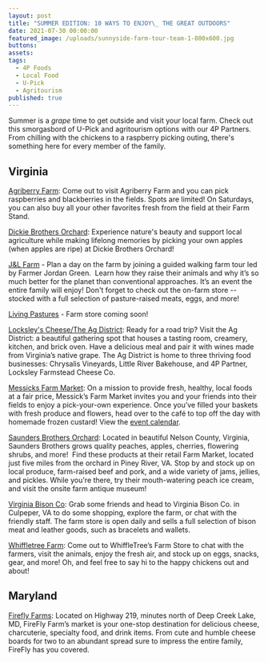 ```yaml
---
layout: post
title: "SUMMER EDITION: 10 WAYS TO ENJOY\_ THE GREAT OUTDOORS"
date: 2021-07-30 00:00:00
featured_image: /uploads/sunnyside-farm-tour-team-1-800x600.jpg
buttons:
assets:
tags:
  - 4P Foods
  - Local Food
  - U-Pick
  - Agritourism
published: true
---
```

<div class="editable"><p>Summer is a <em>grape </em>time to get outside and visit your local farm. Check out this smorgasbord of U-Pick and agritourism options with our 4P Partners. From chilling with the chickens to a raspberry picking outing, there's something here for every member of the family.&nbsp;</p><div><h2 class="AlignCenter">Virginia</h2><p><a target="_blank" rel="noopener" href="https://agriberry.com/">Agriberry Farm</a>: Come out to visit Agriberry Farm and you can pick raspberries and blackberries in the fields. Spots are limited! On Saturdays, you can also buy all your other favorites fresh from the field at their Farm Stand.</p><p><a target="_blank" rel="noopener" href="https://www.dickiebrothers.com/">Dickie Brothers Orchard</a>: Experience nature's beauty and support local agriculture while making lifelong memories by picking your own apples (when apples are ripe) at Dickie Brothers Orchard!</p><p><a target="_blank" rel="noopener" href="https://www.jlgreenfarm.com/farm-events">J&amp;L Farm</a> - Plan a day on the farm by joining a guided walking farm tour led by Farmer Jordan Green.&nbsp; Learn how they raise their animals and why it&rsquo;s so much better for the planet than conventional approaches. It&rsquo;s an event the entire family will enjoy! Don't forget to check out the on-farm store --&nbsp; stocked with a full selection of pasture-raised meats, eggs, and more!</p><p><a target="_blank" rel="noopener" href="https://livingpasturesfarm.com/">Living Pastures</a> - Farm store coming soon!</p><p><a target="_blank" rel="noopener" href="https://www.theagdistrict.com/about-the-ag-district">Locksley's Cheese/The Ag District</a>: Ready for a road trip? Visit the Ag District: a beautiful gathering spot that houses a tasting room, creamery, kitchen, and brick oven. Have a delicious meal and pair it with wines made from Virginia&rsquo;s native grape. The Ag District is home to three thriving food businesses: Chrysalis Vineyards, Little River Bakehouse, and 4P Partner, Locksley Farmstead Cheese Co.</p><p><a target="_blank" rel="noopener" href="https://www.messicksfarmmarket.com/">Messicks Farm Market</a>: On a mission to provide fresh, healthy, local foods at a fair price, Messick&rsquo;s Farm Market invites you and your friends into their fields to enjoy a pick-your-own experience. Once you&rsquo;ve filled your baskets with fresh produce and flowers, head over to the caf&eacute; to top off the day with homemade frozen custard! View the <a target="_blank" rel="noopener" href="https://www.messicksfarmmarket.com/calendar/">event calendar</a>.&nbsp;</p><p><a target="_blank" rel="noopener" href="https://www.saundersbrothersfarmmarket.com/">Saunders Brothers Orchard</a>: Located in beautiful Nelson County, Virginia, Saunders Brothers grows quality peaches, apples, cherries, flowering shrubs, and more!&nbsp; Find these products at their retail Farm Market, located just five miles from the orchard in Piney River, VA. Stop by and stock up on local produce, farm-raised beef and pork, and a wide variety of jams, jellies, and pickles. While you're there, try their mouth-watering peach ice cream, and visit the onsite farm antique museum!&nbsp;</p><p><a target="_blank" rel="noopener" href="https://virginiabison.com/">Virginia Bison Co</a>: Grab some friends and head to Virginia Bison Co. in Culpeper, VA to do some shopping, explore the farm, or chat with the friendly staff. The farm store is open daily and sells a full selection of bison meat and leather goods, such as bracelets and wallets.</p><p><a target="_blank" rel="noopener" href="https://whiffletreefarmva.com/">Whiffletree Farm</a>: Come out to WhiffleTree&rsquo;s Farm Store to chat with the farmers, visit the animals, enjoy the fresh air, and stock up on eggs, snacks, gear, and more! Oh, and feel free to say hi to the happy chickens out and about!</p><h2>Maryland</h2><p><a target="_blank" rel="noopener" href="https://www.fireflyfarms.com/">Firefly Farms</a>: Located on Highway 219, minutes north of Deep Creek Lake, MD, FireFly Farm&rsquo;s market is your one-stop destination for delicious cheese, charcuterie, specialty food, and drink items. From cute and humble cheese boards for two to an abundant spread sure to impress the entire family, FireFly has you covered.</p></div></div>
